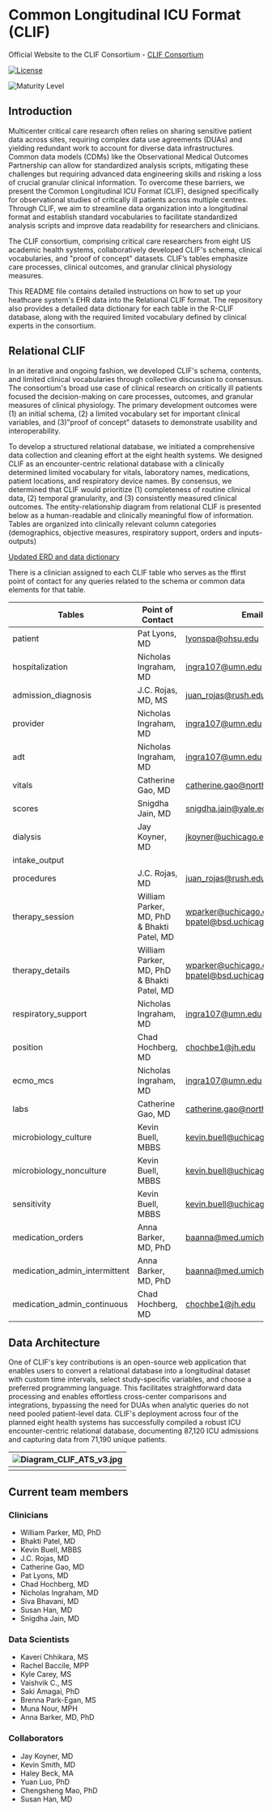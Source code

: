 # Common Longitudinal ICU Format (CLIF)

Official Website to the CLIF Consortium - [CLIF Consortium](https://kaveric.github.io/clif-consortium/about.html)

[![License](https://img.shields.io/badge/license-Apache%202.0-blue.svg)](https://opensource.org/licenses/Apache-2.0)

![Maturity Level](https://img.shields.io/badge/maturity-Beta-yellow)


## Introduction
Multicenter critical care research often relies on sharing sensitive patient data across sites, requiring complex data use agreements (DUAs) and yielding redundant work to account for diverse data infrastructures. Common data models (CDMs) like the Observational Medical Outcomes Partnership can allow for standardized analysis scripts, mitigating these challenges but requiring advanced data engineering skills and risking a loss of crucial granular clinical information. To overcome these barriers, we present the Common Longitudinal ICU Format (CLIF), designed specifically for observational studies of critically ill patients across multiple centres. Through CLIF, we aim to streamline data organization into a longitudinal format and establish standard vocabularies to facilitate standardized analysis scripts and improve data readability for researchers and clinicians.

The CLIF consortium, comprising critical care researchers from eight US academic health systems, collaboratively developed CLIF's schema, clinical vocabularies, and "proof of concept" datasets. CLIF’s tables emphasize care processes, clinical outcomes, and granular clinical physiology measures.

This README file contains detailed instructions on how to set up your heathcare system's EHR data into the Relational CLIF format. The repository also provides a detailed data dictionary for each table in the R-CLIF database, along with the required limited vocabulary defined by clinical experts in the consortium. 

## Relational CLIF

In an iterative and ongoing fashion, we developed CLIF's schema, contents, and limited clinical vocabularies through collective discussion to consensus. The consortium's broad use case of clinical research on critically ill patients focused the decision-making on care processes, outcomes, and granular measures of clinical physiology. The primary development outcomes were (1) an initial schema, (2) a limited vocabulary set for important clinical variables, and (3)"proof of concept" datasets to demonstrate usability and interoperability.

To develop a structured relational database, we initiated a comprehensive data collection and cleaning effort at the eight health systems. We designed CLIF as an encounter-centric relational database with a clinically determined limited vocabulary for vitals, laboratory names, medications, patient locations, and respiratory device names. By consensus, we determined that CLIF would prioritize (1) completeness of routine clinical data, (2) temporal granularity, and (3) consistently measured clinical outcomes. The entity-relationship diagram from relational CLIF is presented below as a human-readable and clinically meaningful flow of information. Tables are organized into clinically relevant column categories (demographics, objective measures, respiratory support, orders and inputs-outputs)

[Updated ERD and data dictionary](https://clif-consortium.github.io/website/data-dictionary.html) 

There is a clinician assigned to each CLIF table who serves as the ffirst point of contact for any queries related to the schema or common data elements for that table.

| Tables                      | Point of Contact                               | Email                                      | GitHub Username      |
|-----------------------------|------------------------------------------------|--------------------------------------------|-----------------------|
| patient                      | Pat Lyons, MD                                  | lyonspa@ohsu.edu                          | plyons                |
| hospitalization              | Nicholas Ingraham, MD                         | ingra107@umn.edu                           | ingra107              |
| admission_diagnosis          | J.C. Rojas, MD, MS                            | juan_rojas@rush.edu                        |                       |
| provider                     | Nicholas Ingraham, MD                         | ingra107@umn.edu                           | ingra107              |
| adt                          | Nicholas Ingraham, MD                         | ingra107@umn.edu                           | ingra107              |
| vitals                       | Catherine Gao, MD                             | catherine.gao@northwestern.edu             | cloverbunny           |
| scores                       | Snigdha Jain, MD                              | snigdha.jain@yale.edu                      | snigdhajainyale       |
| dialysis                     | Jay Koyner, MD                                | jkoyner@uchicago.edu                       |                       |
| intake_output                |                                               |                                            |                       |
| procedures                   | J.C. Rojas, MD                                | juan_rojas@rush.edu                        |                       |
| therapy_session              | William Parker, MD, PhD & Bhakti Patel, MD    | wparker@uchicago.edu; bpatel@bsd.uchicago.edu | 08wparker          |
| therapy_details              | William Parker, MD, PhD & Bhakti Patel, MD    | wparker@uchicago.edu; bpatel@bsd.uchicago.edu | 08wparker          |
| respiratory_support          | Nicholas Ingraham, MD                         | ingra107@umn.edu                          | ingra107              |
| position                     | Chad Hochberg, MD                             | chochbe1@jh.edu                           | chochbe1              |
| ecmo_mcs                     | Nicholas Ingraham, MD                         | ingra107@umn.edu                          | ingra107              |
| labs                         | Catherine Gao, MD                             | catherine.gao@northwestern.edu             | cloverbunny           |
| microbiology_culture         | Kevin Buell, MBBS                             | kevin.buell@uchicagomedicine.org          |                       |
| microbiology_nonculture      | Kevin Buell, MBBS                             | kevin.buell@uchicagomedicine.org          |                       |
| sensitivity                  | Kevin Buell, MBBS                             | kevin.buell@uchicagomedicine.org          |                       |
| medication_orders            | Anna Barker, MD, PhD                          | baanna@med.umich.edu                      | baanna23              |
| medication_admin_intermittent| Anna Barker, MD, PhD                          | baanna@med.umich.edu                      | baanna23              |
| medication_admin_continuous  | Chad Hochberg, MD                             | chochbe1@jh.edu                           | chochbe1              |


## Data Architecture 

One of CLIF's key contributions is an open-source web application that enables users to convert a relational database into a longitudinal dataset with custom time intervals, select study-specific variables, and choose a preferred programming language. This facilitates straightforward data processing and enables effortless cross-center comparisons and integrations, bypassing the need for DUAs when analytic queries do not need pooled patient-level data. CLIF's deployment across four of the planned eight health systems has successfully compiled a robust ICU encounter-centric relational database, documenting 87,120 ICU admissions and capturing data from 71,190 unique patients.

| ![Diagram_CLIF_ATS_v3.jpg](/images/Diagram_CLIF_ATS_v3.jpg) | 
|:--:| 
||


## Current team members 

### Clinicians 
 * William Parker, MD, PhD 
 * Bhakti Patel, MD 
 * Kevin Buell, MBBS
 * J.C. Rojas, MD
 * Catherine Gao, MD
 * Pat Lyons, MD
 * Chad Hochberg, MD
 * Nicholas Ingraham, MD 
 * Siva Bhavani, MD
 * Susan Han, MD
 * Snigdha Jain, MD

### Data Scientists 
 * Kaveri Chhikara, MS
 * Rachel Baccile, MPP
 * Kyle Carey, MS
 * Vaishvik C., MS
 * Saki Amagai, PhD
 * Brenna Park-Egan, MS
 * Muna Nour, MPH
 * Anna Barker, MD, PhD

### Collaborators 
 * Jay Koyner, MD
 * Kevin Smith, MD
 * Haley Beck, MA
 * Yuan Luo, PhD
 * Chengsheng Mao, PhD
 * Susan Han, MD




